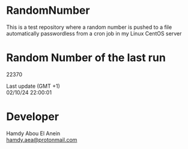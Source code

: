 # RandomNumber    
This is a test repository where a random number is pushed to a file automatically passwordless from a cron job in my Linux CentOS server    
# Random Number of the last run   
22370
      
Last update (GMT +1)    
02/10/24 22:00:01
# Developer    
Hamdy Abou El Anein   
hamdy.aea@protonmail.com
